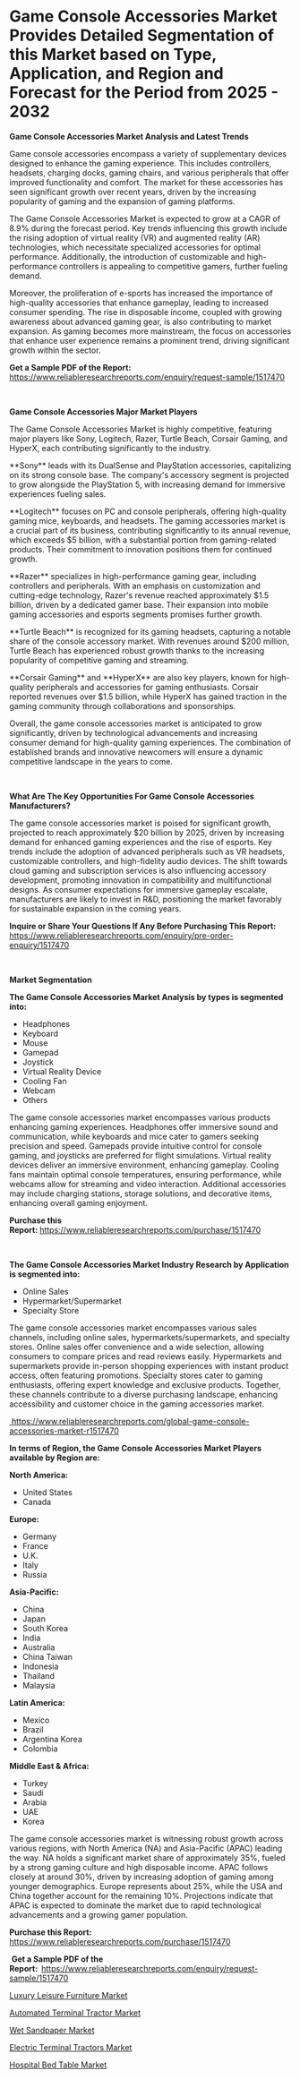 <p><h1>Game Console Accessories Market Provides Detailed Segmentation of this Market based on Type, Application, and Region and Forecast for the Period from 2025 - 2032</h1></p><p><strong>Game Console Accessories Market Analysis and Latest Trends</strong></p>
<p><p>Game console accessories encompass a variety of supplementary devices designed to enhance the gaming experience. This includes controllers, headsets, charging docks, gaming chairs, and various peripherals that offer improved functionality and comfort. The market for these accessories has seen significant growth over recent years, driven by the increasing popularity of gaming and the expansion of gaming platforms.</p><p>The Game Console Accessories Market is expected to grow at a CAGR of 8.9% during the forecast period. Key trends influencing this growth include the rising adoption of virtual reality (VR) and augmented reality (AR) technologies, which necessitate specialized accessories for optimal performance. Additionally, the introduction of customizable and high-performance controllers is appealing to competitive gamers, further fueling demand. </p><p>Moreover, the proliferation of e-sports has increased the importance of high-quality accessories that enhance gameplay, leading to increased consumer spending. The rise in disposable income, coupled with growing awareness about advanced gaming gear, is also contributing to market expansion. As gaming becomes more mainstream, the focus on accessories that enhance user experience remains a prominent trend, driving significant growth within the sector.</p></p>
<p><strong>Get a Sample PDF of the Report:&nbsp;</strong> <a href="https://www.reliableresearchreports.com/enquiry/request-sample/1517470?utm_campaign=8&utm_medium=2&utm_source=Github&utm_content=ia&utm_term=06022025&utm_id=game-console-accessories">https://www.reliableresearchreports.com/enquiry/request-sample/1517470</a></p>
<p>&nbsp;</p>
<p><strong>Game Console Accessories Major Market Players</strong></p>
<p><p>The Game Console Accessories Market is highly competitive, featuring major players like Sony, Logitech, Razer, Turtle Beach, Corsair Gaming, and HyperX, each contributing significantly to the industry. </p><p>**Sony** leads with its DualSense and PlayStation accessories, capitalizing on its strong console base. The company's accessory segment is projected to grow alongside the PlayStation 5, with increasing demand for immersive experiences fueling sales.</p><p>**Logitech** focuses on PC and console peripherals, offering high-quality gaming mice, keyboards, and headsets. The gaming accessories market is a crucial part of its business, contributing significantly to its annual revenue, which exceeds $5 billion, with a substantial portion from gaming-related products. Their commitment to innovation positions them for continued growth.</p><p>**Razer** specializes in high-performance gaming gear, including controllers and peripherals. With an emphasis on customization and cutting-edge technology, Razer's revenue reached approximately $1.5 billion, driven by a dedicated gamer base. Their expansion into mobile gaming accessories and esports segments promises further growth.</p><p>**Turtle Beach** is recognized for its gaming headsets, capturing a notable share of the console accessory market. With revenues around $200 million, Turtle Beach has experienced robust growth thanks to the increasing popularity of competitive gaming and streaming.</p><p>**Corsair Gaming** and **HyperX** are also key players, known for high-quality peripherals and accessories for gaming enthusiasts. Corsair reported revenues over $1.5 billion, while HyperX has gained traction in the gaming community through collaborations and sponsorships.</p><p>Overall, the game console accessories market is anticipated to grow significantly, driven by technological advancements and increasing consumer demand for high-quality gaming experiences. The combination of established brands and innovative newcomers will ensure a dynamic competitive landscape in the years to come.</p></p>
<p>&nbsp;</p>
<p><strong>What Are The Key Opportunities For Game Console Accessories Manufacturers?</strong></p>
<p><p>The game console accessories market is poised for significant growth, projected to reach approximately $20 billion by 2025, driven by increasing demand for enhanced gaming experiences and the rise of esports. Key trends include the adoption of advanced peripherals such as VR headsets, customizable controllers, and high-fidelity audio devices. The shift towards cloud gaming and subscription services is also influencing accessory development, promoting innovation in compatibility and multifunctional designs. As consumer expectations for immersive gameplay escalate, manufacturers are likely to invest in R&D, positioning the market favorably for sustainable expansion in the coming years.</p></p>
<p><strong>Inquire or Share Your Questions If Any Before Purchasing This Report:</strong> <a href="https://www.reliableresearchreports.com/enquiry/pre-order-enquiry/1517470?utm_campaign=8&utm_medium=2&utm_source=Github&utm_content=ia&utm_term=06022025&utm_id=game-console-accessories">https://www.reliableresearchreports.com/enquiry/pre-order-enquiry/1517470</a></p>
<p>&nbsp;</p>
<p><strong>Market Segmentation</strong></p>
<p><strong>The Game Console Accessories Market Analysis by types is segmented into:</strong></p>
<p><ul><li>Headphones</li><li>Keyboard</li><li>Mouse</li><li>Gamepad</li><li>Joystick</li><li>Virtual Reality Device</li><li>Cooling Fan</li><li>Webcam</li><li>Others</li></ul></p>
<p><p>The game console accessories market encompasses various products enhancing gaming experiences. Headphones offer immersive sound and communication, while keyboards and mice cater to gamers seeking precision and speed. Gamepads provide intuitive control for console gaming, and joysticks are preferred for flight simulations. Virtual reality devices deliver an immersive environment, enhancing gameplay. Cooling fans maintain optimal console temperatures, ensuring performance, while webcams allow for streaming and video interaction. Additional accessories may include charging stations, storage solutions, and decorative items, enhancing overall gaming enjoyment.</p></p>
<p><strong>Purchase this Report:&nbsp;</strong><a href="https://www.reliableresearchreports.com/purchase/1517470?utm_campaign=8&utm_medium=2&utm_source=Github&utm_content=ia&utm_term=06022025&utm_id=game-console-accessories">https://www.reliableresearchreports.com/purchase/1517470</a></p>
<p>&nbsp;</p>
<p><strong>The Game Console Accessories Market Industry Research by Application is segmented into:</strong></p>
<p><ul><li>Online Sales</li><li>Hypermarket/Supermarket</li><li>Specialty Store</li></ul></p>
<p><p>The game console accessories market encompasses various sales channels, including online sales, hypermarkets/supermarkets, and specialty stores. Online sales offer convenience and a wide selection, allowing consumers to compare prices and read reviews easily. Hypermarkets and supermarkets provide in-person shopping experiences with instant product access, often featuring promotions. Specialty stores cater to gaming enthusiasts, offering expert knowledge and exclusive products. Together, these channels contribute to a diverse purchasing landscape, enhancing accessibility and customer choice in the gaming accessories market.</p></p>
<p><a href="https://www.reliableresearchreports.com/global-game-console-accessories-market-r1517470?utm_campaign=8&utm_medium=2&utm_source=Github&utm_content=ia&utm_term=06022025&utm_id=game-console-accessories">&nbsp;https://www.reliableresearchreports.com/global-game-console-accessories-market-r1517470</a></p>
<p><strong>In terms of Region, the Game Console Accessories Market Players available by Region are:</strong></p>
<p>
    <p> <strong> North America: </strong>
        <ul>
            <li>United States</li>
            <li>Canada</li>
        </ul>
        </p> 
    <p> <strong> Europe: </strong>
        <ul>
            <li>Germany</li>
            <li>France</li>
            <li>U.K.</li>
            <li>Italy</li>
            <li>Russia</li>
        </ul>
        </p> 
    <p> <strong> Asia-Pacific: </strong>
        <ul>
            <li>China</li>
            <li>Japan</li>
            <li>South Korea</li>
            <li>India</li>
            <li>Australia</li>
            <li>China Taiwan</li>
            <li>Indonesia</li>
            <li>Thailand</li>
            <li>Malaysia</li>
        </ul>
        </p> 
    <p> <strong> Latin America: </strong>
        <ul>
            <li>Mexico</li>
            <li>Brazil</li>
            <li>Argentina Korea</li>
            <li>Colombia</li>
        </ul>
        </p> 
    <p> <strong> Middle East & Africa: </strong>
        <ul>
            <li>Turkey</li>
            <li>Saudi</li>
            <li>Arabia</li>
            <li>UAE</li>
            <li>Korea</li>
        </ul>
    </p>
    </p>
<p><p>The game console accessories market is witnessing robust growth across various regions, with North America (NA) and Asia-Pacific (APAC) leading the way. NA holds a significant market share of approximately 35%, fueled by a strong gaming culture and high disposable income. APAC follows closely at around 30%, driven by increasing adoption of gaming among younger demographics. Europe represents about 25%, while the USA and China together account for the remaining 10%. Projections indicate that APAC is expected to dominate the market due to rapid technological advancements and a growing gamer population.</p></p>
<p><strong>Purchase this Report: </strong><a href="https://www.reliableresearchreports.com/purchase/1517470?utm_campaign=8&utm_medium=2&utm_source=Github&utm_content=ia&utm_term=06022025&utm_id=game-console-accessories">https://www.reliableresearchreports.com/purchase/1517470</a></p>
<p>&nbsp;<strong>Get a Sample PDF of the Report:&nbsp;&nbsp;</strong><a href="https://www.reliableresearchreports.com/enquiry/request-sample/1517470?utm_campaign=8&utm_medium=2&utm_source=Github&utm_content=ia&utm_term=06022025&utm_id=game-console-accessories">https://www.reliableresearchreports.com/enquiry/request-sample/1517470</a></p>
<p><strong></strong></p>
<p><p><a href="https://github.com/tshumaalzlam0/Market-Research-Report-List-1/blob/main/luxury-leisure-furniture-market.md?utm_campaign=8&utm_medium=2&utm_source=Github&utm_content=ia&utm_term=06022025&utm_id=game-console-accessories">Luxury Leisure Furniture Market</a></p><p><a href="https://github.com/toldenargelia86/Market-Research-Report-List-1/blob/main/automated-terminal-tractor-market.md?utm_campaign=8&utm_medium=2&utm_source=Github&utm_content=ia&utm_term=06022025&utm_id=game-console-accessories">Automated Terminal Tractor Market</a></p><p><a href="https://github.com/ezahdyre/Market-Research-Report-List-1/blob/main/wet-sandpaper-market.md?utm_campaign=8&utm_medium=2&utm_source=Github&utm_content=ia&utm_term=06022025&utm_id=game-console-accessories">Wet Sandpaper Market</a></p><p><a href="https://github.com/tashiafun920/Market-Research-Report-List-1/blob/main/electric-terminal-tractors-market.md?utm_campaign=8&utm_medium=2&utm_source=Github&utm_content=ia&utm_term=06022025&utm_id=game-console-accessories">Electric Terminal Tractors Market</a></p><p><a href="https://github.com/dingharhouma/Market-Research-Report-List-1/blob/main/hospital-bed-table-market.md?utm_campaign=8&utm_medium=2&utm_source=Github&utm_content=ia&utm_term=06022025&utm_id=game-console-accessories">Hospital Bed Table Market</a></p></p>